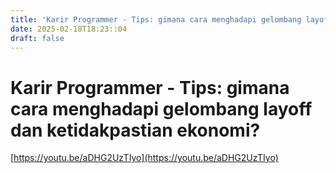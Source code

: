 ```yaml
---
title: 'Karir Programmer - Tips: gimana cara menghadapi gelombang layoff dan ketidakpastian ekonomi?'
date: 2025-02-18T18:23::04
draft: false
---
```


# Karir Programmer - Tips: gimana cara menghadapi gelombang layoff dan ketidakpastian ekonomi?

[https://youtu.be/aDHG2UzTIyo](https://youtu.be/aDHG2UzTIyo)
